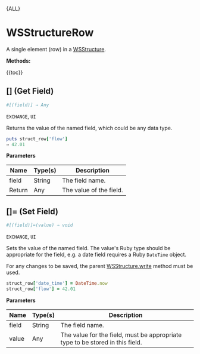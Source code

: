 {ALL}

# WSStructureRow

A single element (row) in a [WSStructure](wsstructure.md).

**Methods:**

{{toc}}

## [] (Get Field)

```ruby
#[(field)] ⇒ Any
```

`EXCHANGE`, `UI`

Returns the value of the named field, which could be any data type.

```ruby
puts struct_row['flow']
⇒ 42.01
```

**Parameters**

| Name   | Type(s) | Description             |
| ------ | ------- | ----------------------- |
| field  | String  | The field name.         |
| Return | Any     | The value of the field. |

## []= (Set Field)

```ruby
#[(field)]=(value) ⇒ void
```

`EXCHANGE`, `UI`

Sets the value of the named field. The value's Ruby type should be appropriate for the field, e.g. a date field requires a Ruby `DateTime` object.

For any changes to be saved, the parent [WSStructure.write](wsstructure.md) method must be used.

```ruby
struct_row['date_time'] = DateTime.now
struct_row['flow'] = 42.01
```

**Parameters**

| Name  | Type(s) | Description                                                                   |
| ----- | ------- | ----------------------------------------------------------------------------- |
| field | String  | The field name.                                                               |
| value | Any     | The value for the field, must be appropriate type to be stored in this field. |
